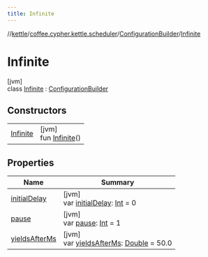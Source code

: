 ```yaml
---
title: Infinite
---
```

//[kettle](../../../../index.html)/[coffee.cypher.kettle.scheduler](../../index.html)/[ConfigurationBuilder](../index.html)/[Infinite](index.html)



# Infinite



[jvm]\
class [Infinite](index.html) : [ConfigurationBuilder](../index.html)



## Constructors


| | |
|---|---|
| [Infinite](-infinite.html) | [jvm]<br>fun [Infinite](-infinite.html)() |


## Properties


| Name | Summary |
|---|---|
| [initialDelay](../initial-delay.html) | [jvm]<br>var [initialDelay](../initial-delay.html): [Int](https://kotlinlang.org/api/latest/jvm/stdlib/kotlin/-int/index.html) = 0 |
| [pause](pause.html) | [jvm]<br>var [pause](pause.html): [Int](https://kotlinlang.org/api/latest/jvm/stdlib/kotlin/-int/index.html) = 1 |
| [yieldsAfterMs](../yields-after-ms.html) | [jvm]<br>var [yieldsAfterMs](../yields-after-ms.html): [Double](https://kotlinlang.org/api/latest/jvm/stdlib/kotlin/-double/index.html) = 50.0 |

